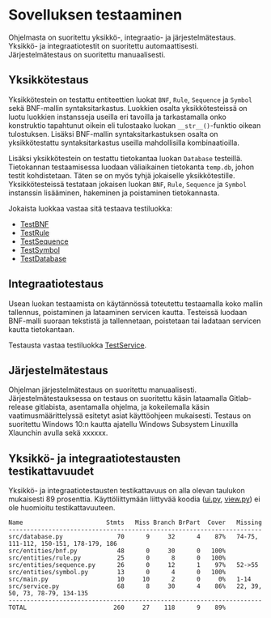 # Sovelluksen testaaminen

Ohjelmasta on suoritettu yksikkö-, integraatio- ja järjestelmätestaus. Yksikkö- ja integraatiotestit on suoritettu automaattisesti. Järjestelmätestaus on suoritettu manuaalisesti.

## Yksikkötestaus
Yksikkötestein on testattu entiteettien luokat `BNF`, `Rule`, `Sequence` ja `Symbol` sekä BNF-mallin syntaksitarkastus. Luokkien osalta yksikkötesteissä on luotu luokkien instansseja useilla eri tavoilla ja tarkastamalla onko konstruktio tapahtunut oikein eli tulostaako luokan `__str__()`-funktio oikean tulostuksen. Lisäksi BNF-mallin syntaksitarkastuksen osalta on yksikkötestattu syntaksitarkastus useilla mahdollisilla kombinaatioilla.

Lisäksi yksikkötestein on testattu tietokantaa luokan `Database` testeillä. Tietokannan testaamisessa luodaan väliaikainen tietokanta `temp.db`, johon testit kohdistetaan. Täten se on myös tyhjä jokaiselle yksikkötestille. Yksikkötesteissä testataan jokaisen luokan `BNF`, `Rule`, `Sequence` ja `Symbol` instanssin lisääminen, hakeminen ja poistaminen tietokannasta.

Jokaista luokkaa vastaa sitä testaava testiluokka:
* [TestBNF](../src/tests/bnf_test.py)
* [TestRule](../src/tests/rule_test.py)
* [TestSequence](../src/tests/sequence_test.py)
* [TestSymbol](../src/tests/symbol_test.py)
* [TestDatabase](../src/tests/database_test.py)

## Integraatiotestaus
Usean luokan testaamista on käytännössä toteutettu testaamalla koko mallin tallennus, poistaminen ja lataaminen servicen kautta. Testeissä luodaan BNF-malli suoraan tekstistä ja tallennetaan, poistetaan tai ladataan servicen kautta tietokantaan.

Testausta vastaa testiluokka [TestService](../src/tests/service_test.py).

## Järjestelmätestaus

Ohjelman järjestelmätestaus on suoritettu manuaalisesti. Järjestelmätestauksessa on testaus on suoritettu käsin lataamalla Gitlab-release gitlabista, asentamalla ohjelma, ja kokeilemalla käsin vaatimusmäärittelyssä esitetyt asiat käyttöohjeen mukaisesti. Testaus on suoritettu Windows 10:n kautta ajatellu Windows Subsystem Linuxilla Xlaunchin avulla sekä xxxxxx.

## Yksikkö- ja integraatiotestausten testikattavuudet

Yksikkö- ja integraatiotestausten testikattavuus on alla olevan taulukon mukaisesti 89 prosenttia. Käyttöliittymään liittyvää koodia ([ui.py](../src/ui/ui.py), [view.py](../src/ui/view.py)) ei ole huomioitu testikattavuuteen.

    Name                       Stmts   Miss Branch BrPart  Cover   Missing
    ----------------------------------------------------------------------
    src/database.py               70      9     32      4    87%   74-75, 111-112, 150-151, 178-179, 186
    src/entities/bnf.py           48      0     30      0   100%
    src/entities/rule.py          25      0      8      0   100%
    src/entities/sequence.py      26      0     12      1    97%   52->55
    src/entities/symbol.py        13      0      4      0   100%
    src/main.py                   10     10      2      0     0%   1-14
    src/service.py                68      8     30      4    86%   22, 39, 50, 73, 78-79, 134-135
    ----------------------------------------------------------------------
    TOTAL                        260     27    118      9    89%

